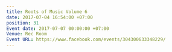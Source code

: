 ```yaml
---
title: Roots of Music Volume 6
date: 2017-07-04 16:54:00 +07:00
position: 31
Event date: 2017-07-07 00:00:00 +07:00
Venue: Rec Room
Event URL: https://www.facebook.com/events/304300633348229/
---
```


